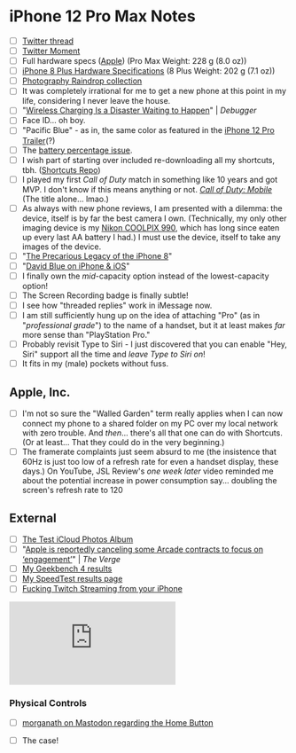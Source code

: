 # iPhone 12 Pro Max Notes

- [ ] [Twitter thread](https://twitter.com/NeoYokel/status/1335313244949508101)
- [ ] [Twitter Moment](https://twitter.com/i/events/1335684188654231552?s=20)
- [ ] Full hardware specs ([Apple](https://www.apple.com/iphone-12-pro/specs/)) (Pro Max Weight: 228 g (8.0 oz))
- [ ] [iPhone 8 Plus Hardware Specifications](https://support.apple.com/kb/SP768?locale=en_US) (8 Plus Weight: 202 g (7.1 oz))
- [ ] [Photography Raindrop collection](https://raindrop.io/collection/15007128)
- [ ] It was completely irrational for me to get a new phone at this point in my life, considering I never leave the house.
- [ ] "[Wireless Charging Is a Disaster Waiting to Happen](https://debugger.medium.com/wireless-charging-is-a-disaster-waiting-to-happen-48afdde70ed9)" | *Debugger*
- [ ] Face ID... oh boy.
- [ ] "Pacific Blue" - as in, the same color as featured in the [iPhone 12 Pro Trailer](https://youtu.be/cnXapYkboRQ)(?)
- [ ] The [battery percentage issue](https://www.imore.com/how-get-battery-percentage-your-iphone-x).
- [ ] I wish part of starting over included re-downloading all my shortcuts, tbh. ([Shortcuts Repo](https://github.com/extratone/shortcuts))
- [ ] I played my first *Call of Duty* match in something like 10 years and got MVP. I don't know if this means anything or not. [*Call of Duty: Mobile*](https://apps.apple.com/us/app/call-of-duty-mobile/id1287282214) (The title alone... lmao.)
- [ ] As always with new phone reviews, I am presented with a dilemma: the device, itself is by far the best camera I own. (Technically, my only other imaging device is my [Nikon COOLPIX 990](https://www.flickr.com/gp/davidblue/V861Vx), which has long since eaten up every last AA battery I had.) I must use the device, itself to take any images of the device.
- [ ] "[The Precarious Legacy of the iPhone 8](https://bilge.world/iphone-8-plus-review)" 
- [ ] "[David Blue on iPhone & iOS](https://bit.ly/dbipwiki)"
- [ ] I finally own the *mid*-capacity option instead of the lowest-capacity option!
- [ ] The Screen Recording badge is finally subtle! 
- [ ] I see how "threaded replies" work in iMessage now.
- [ ] I am still sufficiently hung up on the idea of attaching "Pro" (as in "*professional grade*") to the name of a handset, but it at least makes *far* more sense than "PlayStation Pro."
- [ ] Probably revisit Type to Siri - I just discovered that you can enable "Hey, Siri" support all the time and *leave Type to Siri on*!
- [ ] It fits in my (male) pockets without fuss.

## Apple, Inc.

- [ ] I'm not so sure the "Walled Garden" term really applies when I can now connect my phone to a shared folder on my PC over my local network with zero trouble. And *then*... there's all that one can do with Shortcuts. (Or at least... That they could do in the very beginning.)
- [ ] The framerate complaints just seem absurd to me (the insistence that 60Hz is just too low of a refresh rate for even a handset display, these days.) On YouTube, JSL Review's *one week later* video reminded me about the potential increase in power consumption say... doubling the screen's refresh rate to 120 

## External

- [ ] [The Test iCloud Photos Album](https://bit.ly/12bbbp)
- [ ] "[Apple is reportedly canceling some Arcade contracts to focus on ‘engagement’](https://www.theverge.com/2020/6/30/21308657/apple-arcade-canceling-games-subscription-service-engagement)" | *The Verge*
- [ ] [My Geekbench 4 results](https://browser.geekbench.com/v4/cpu/15929025)
- [ ] [My SpeedTest results page](https://www.speedtest.net/results?sh=889e0d5b2307328d5161bcee81bc6a75)
- [ ] [Fucking Twitch Streaming from your iPhone](https://www.twitch.tv/videos/830771152)

<iframe width="auto" height="auto" src="https://www.youtube.com/embed/6mvt_aAPyhw?controls=0" frameborder="0" allow="accelerometer; autoplay; clipboard-write; encrypted-media; gyroscope; picture-in-picture" allowfullscreen></iframe>

### Physical Controls

- [ ] [morganath on Mastodon regarding the Home Button](https://social.tchncs.de/@morganth/105330295770710815)
- [ ] The case!

